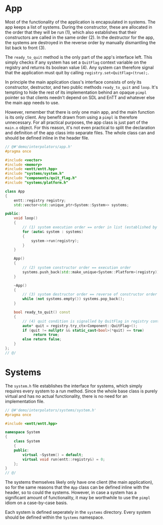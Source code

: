 # App

Most of the functionality of the application is encapsulated in systems. The
app keeps a list of systems. During the constructor, these are allocated in the
order that they will be run (1), which also establishes that their constructors
are called in the same order (2). In the destructor for the app, the systems
are destroyed in the reverse order by manually dismantling the list back to
front (3).

The `ready_to_quit` method is the only part of the app's interface left. This
simply checks if any system has set a `QuitFlag` context variable on the
registry and returns its boolean value (4). Any system can therefore signal
that the application must quit by calling `registry.set<QuitFlag>(true);`.

In principle the main application class's interface consists of only its
constructor, destructor, and two public methods `ready_to_quit` and `loop`.
It's tempting to hide the rest of its implementation behind an opaque `pimpl`
pointer so that clients needn't depend on SDL and EnTT and whatever else the
main app needs to use.

However, remember that there is only one main app, and the main function is its
only client. Any benefit drawn from using a `pimpl` is therefore unnecessary.
For all practical purposes, the app class is just part of the `main.o` object.
For this reason, it's not even practical to split the declaration and
definition of the app class into separate files. The whole class can and should
be defined inline in the header file.

```cpp
// @#'demo/interpolators/app.h'
#pragma once

#include <vector>
#include <memory>
#include <entt/entt.hpp>
#include "systems/system.h"
#include "components/quit_flag.h"
#include "systems/platform.h"

class App
{
    entt::registry registry;
    std::vector<std::unique_ptr<System::System>> systems;

public:
    void loop()
    {
        // (1) system execution order == order in list (established by 2)
        for (auto& system : systems)
        {
            system->run(registry);
        }
    }

    App()
    {
        // (2) system constructor order == execution order
        systems.push_back(std::make_unique<System::Platform>(registry));
    }

    ~App()
    {
        // (3) system destructor order == reverse of constructor order
        while (not systems.empty()) systems.pop_back(); 
    }

    bool ready_to_quit() const
    {
        // (4) quit condition is signalled by QuitFlag in registry context
        auto* quit = registry.try_ctx<Component::QuitFlag>();
        if (quit != nullptr && static_cast<bool>(*quit) == true) 
             return true;
        else return false;
    }
};
// @/
```

# Systems

The `system.h` file establishes the interface for systems, which simply
requires every system to a run method.  Since the whole base class is purely
virtual and has no actual functionality, there is no need for an implementation
file.

```cpp
// @#'demo/interpolators/systems/system.h'
#pragma once

#include <entt/entt.hpp>

namespace System
{
    class System
    {
    public:
        virtual ~System() = default;
        virtual void run(entt::registry&) = 0;
    };
}
// @/
```

The systems themselves likely only have one client (the main application), so
for the same reasons that the `App` class can be defined inline with the
header, so to could the systems. However, in case a system has a significant
amount of functionality, it may be worthwhile to use the `pimpl` idiom on a
case-by-case basis.

Each system is defined seperately in the `systems` directory. Every system
should be defined within the `Systems` namespace.
